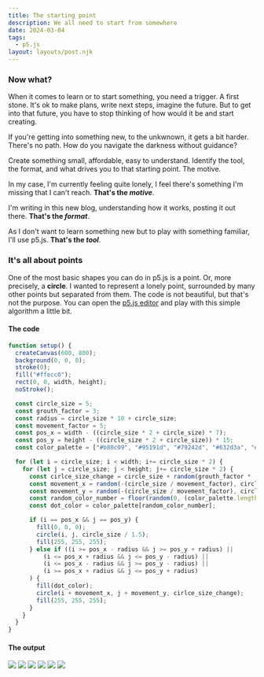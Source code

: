 ```yaml
---
title: The starting point
description: We all need to start from somewhere
date: 2024-03-04
tags:
  - p5.js
layout: layouts/post.njk
---
```


### Now what?

When it comes to learn or to start something, you need a trigger. A first stone. It's ok to make plans, write next steps, imagine the future. But to get into that future, you have to stop thinking of how would it be and start creating.

If you're getting into something new, to the unkwnown, it gets a bit harder. There's no path. How do you navigate the darkness without guidance?

Create something small, affordable, easy to understand. Identify the tool, the format, and what drives you to that starting point. The motive.

In my case, I'm currently feeling quite lonely, I feel there's something I'm missing that I can't reach. **That's the _motive_**.

I'm writing in this new blog, understanding how it works, posting it out there. **That's the _format_**.

As I don't want to learn something new but to play with something familiar, I'll use p5.js. **That's the _tool_**.

### It's all about points

One of the most basic shapes you can do in p5.js is a point. Or, more precisely, a **circle**. I wanted to represent a lonely point, surrounded by many other points but separated from them. The code is not beautiful, but that's not the purpose. You can open the [p5.js editor](https://editor.p5js.org/) and play with this simple algorithm a little bit.

#### The code

```js
function setup() {
  createCanvas(600, 800);
  background(0, 0, 0);
  stroke(0);
  fill("#ffecc0");
  rect(0, 0, width, height);
  noStroke();

  const circle_size = 5;
  const grouth_factor = 3;
  const radius = circle_size * 10 + circle_size;
  const movement_factor = 5;
  const pos_x = width - ((circle_size * 2 + circle_size) * 7);
  const pos_y = height - ((circle_size * 2 + circle_size)) * 15;
  const color_palette = ["#b80c09", "#95191d", "#79242d", "#632d3a", "#513444", "#43394c", "#0b4f6c", "#01baef"]

  for (let i = circle_size; i < width; i+= circle_size * 2) {
    for (let j = circle_size; j < height; j+= circle_size * 2) {
      const cirlce_size_change = circle_size + random(grouth_factor * - 1, grouth_factor);
      const movement_x = random(-(circle_size / movement_factor), circle_size / movement_factor)
      const movement_y = random(-(circle_size / movement_factor), circle_size / movement_factor)
      const random_color_number = floor(random(0, (color_palette.length - 1)))
      const dot_color = color_palette[random_color_number];

      if (i == pos_x && j == pos_y) {
        fill(0, 0, 0);
        circle(i, j, circle_size / 1.5);
        fill(255, 255, 255);
      } else if ((i >= pos_x - radius && j >= pos_y + radius) ||
          (i <= pos_x + radius && j <= pos_y - radius) || 
          (i <= pos_x - radius && j >= pos_y - radius) ||
          (i >= pos_x + radius && j <= pos_y + radius)
      ) {
        fill(dot_color);
        circle(i + movement_x, j + movement_y, cirlce_size_change);
        fill(255, 255, 255);
      }
    }
  }
}
```

#### The output

<section class="gallery">
    <img src="{{ '/img/loneliness/loneliness_1.png' | url }}" />
    <img src="{{ '/img/loneliness/loneliness_2.png' | url }}" />
    <img src="{{ '/img/loneliness/loneliness_3.png' | url }}" />
    <img src="{{ '/img/loneliness/loneliness_4.png' | url }}" />
    <img src="{{ '/img/loneliness/loneliness_5.png' | url }}" />
    <img src="{{ '/img/loneliness/loneliness_6.png' | url }}" />
</section>
